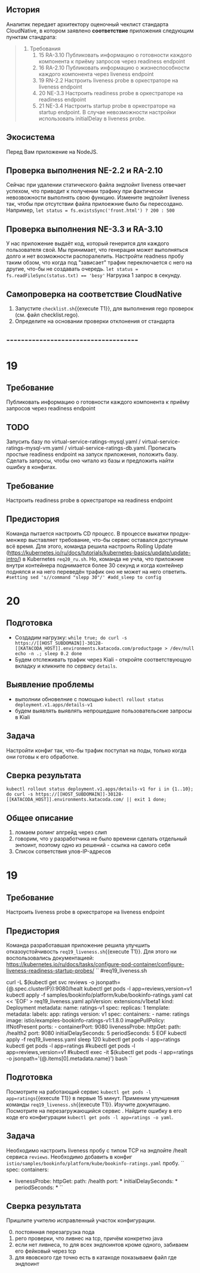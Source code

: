 ## История

Аналитик передает архитектору оценочный чеклист стандарта CloudNative, в котором заявлено **соответствие** приложения следующим пунктам стандрата:
> 1. Требования
>     1. 15 RA-3.10 Публиковать информацию о готовности каждого компонента к приёму запросов через readiness endpoint
>     1. 16 RA-2.10 Публиковать информацию о жизнеспособности каждого компонента через liveness endpoint
>     1. 19 RN-2.2  Настроить liveness probe в оркестраторе на liveness endpoint
>     1. 20 NE-3.3  Настроить readiness probe в оркестраторе на readiness endpoint
>     1. 21 NE-3.4  Настроить startup probe в оркестраторе на startup endpoint. В случае невозможности настройки использовать initialDelay в liveness probe.      

## Экосистема
Перед Вам приложение на NodeJS.

## Проверка выполнения NE-2.2 и RA-2.10
Сейчас при удалении статического файла эндпойнт liveness отвечает успехом, что приводит к 
получении трафику при фактически невозвожности выполнять свою функцию. Измените эндпойнт liveness так, 
чтобы при отсутствии файла прилоежние было бы пересоздано. Например, `let status = fs.existsSync('front.html') ? 200 : 500`

## Проверка выполнения NE-3.3 и RA-3.10
У нас приложение выдаёт код, который генерится для каждого пользователя свой. Мы принимает, что 
генерация может выполняться долго и нет возможности распоралелить. Настройти readness пробу таким обзом, что 
когда под "зависает" трафик переключается с него на другие, что-бы не создавать очередь. `let status = fs.readFileSync(status.txt) == 'besy'` Нагрузка 1 запрос в секунду.

## Самопроверка на соответствие CloudNative

1. Запустите `checklist.sh`{{execute T1}}, для выполнения rego проверок (см. файл checklist.rego).
2. Определите на основании проверки отклонения от стандарта

## ------------------------------------

# 19
## Требование
Публиковать информацию о готовности каждого компонента к приёму запросов  через readiness endpoint

## TODO 
Запусить базу по virtual-service-ratings-mysql.yaml / virtual-service-ratings-mysql-vm.yaml / virtual-service-ratings-db.yaml. Прописать простые readiness endpoint на запуск приложения, положить базу. Сделать запросы, чтобы оно читало из базы и предложить найти ошибку в конфигах.

## Требование
Настроить readiness probe в оркестраторе на readiness endpoint
## Предистория
Команда пытается настроить CD процесс. В процессе выкатки продук-менжер выставляет требование, что-бы сервис оставался доступным всё время. Для этого, команда решила настроить Rolling Update (https://kubernetes.io/ru/docs/tutorials/kubernetes-basics/update/update-intro/) в Kubernetes ``req20_ru.sh``. Но, команда не учла, что приложние внутри контейнера поднимается более 30 секунд и когда контейнер поднялся и на него переведён трафик оно не может на него ответить.
``
#setting
sed 's//command "slepp 30"/'
#add_sleep to config
``

# 20
## Подготовка
* Создадим нагрузку:
``
while true; do
  curl -s https://[[HOST_SUBDOMAIN]]-30128-[[KATACODA_HOST]].environments.katacoda.com/productpage > /dev/null
  echo -n .;
  sleep 0.2
done
``
* Будем отслеживать трафик через Kiali - откройте соответствующую вкладку и кликните по сервису `details`.
## Выявление проблемы
* выполнии обновелние с помощью ``kubectl rollout status deployment.v1.apps/details-v1``
* будем выявлять выявлять непрошедшие пользовательские запросы в Kiali
## Задача
Настройти конфиг так, что-бы трафик поступал на поды, только когда они готовы к его обработке.
## Сверка результата
``
kubectl rollout status deployment.v1.apps/details-v1
for i in {1..10}; do
  curl -s https://[[HOST_SUBDOMAIN]]-30128-[[KATACODA_HOST]].environments.katacoda.com/ || exit 1
done;
``

## Общее описание
1. ломаем ролинг апгрейд через слип
2. говорим, что у разработчика не было времени сделать отдельный энпоинт, поэтому одно из решений - ссылка на самого себя
3. Список сответствия улов-IP-адресов

# 19
## Требование
Настроить liveness probe в оркестраторе на liveness endpoint
## Предистория
Команда разработавшая приложение решила улучшить отказоустойчивость ``req19_liveness.sh``{{execute T1}}. Для этого ни воспользовались документацией:
https://kubernetes.io/ru/docs/tasks/configure-pod-container/configure-liveness-readiness-startup-probes/
``
#req19_liveness.sh

curl -L $(kubectl get svc reviews -o jsonpath={@.spec.clusterIP}):9080/healt
kubectl get pods -l app=reviews,version=v1
kubectl apply -f samples/bookinfo/platform/kube/bookinfo-ratings.yaml
cat << 'EOF' > req19_liveness.yaml
apiVersion: extensions/v1beta1
kind: Deployment
metadata:
  name: ratings-v1
spec:
  replicas: 1
  template:
    metadata:
      labels:
        app: ratings
        version: v1
    spec:
      containers:
      - name: ratings
        image: istio/examples-bookinfo-ratings-v1:1.8.0
        imagePullPolicy: IfNotPresent
        ports:
        - containerPort: 9080
        livenessProbe:
          httpGet:
            path: /health2
            port: 9080
          initialDelaySeconds: 5
          periodSeconds: 5
EOF
kubectl apply -f req19_liveness.yaml
sleep 120
kubectl get pods -l app=ratings
kubectl get pods -l app=ratings
#kubectl get pods -l app=reviews,version=v1 
#kubectl exec -it $(kubectl get pods -l app=ratings -o jsonpath='{@.items[0].metadata.name}') bash 
``
## Подготовка
Посмотрите на работающий сервис ``kubectl get pods -l app=ratings``{{execute T1}} в первые 15 минут. Применим улучшения команды ``req19_liveness.sh``{{execute T1}}. 
Изучите докумтацию. Посмотрите на перезагружающийся сервис . Найдите ошибку в его коде его конфигурации ``kubectl get pods -l app=ratings -o yaml``.
## Задача
Необходимо настроить liveness пробу с типом TCP на эндпойте /healt сервиса `reviews`.
Необходимо добавить в конфиг `istio/samples/bookinfo/platform/kube/bookinfo-ratings.yaml` пробу.
``
spec:
  containers:
  - livenessProbe:
      httpGet:
        path: /health
        port: *
      initialDelaySeconds: *
      periodSeconds: *
`` 
## Сверка результата
Пришлите учителю исправленный участок конфигурации.

0. постоянная перезагрузка пода
1. рего проверки, что ливнес на tcp, причём конкретно java
2. если нет ливнеса, то для всех эндпоинтов кроме одного, забиваем его фейковый через tcp
3. для явовского где точно есть в катакоде показываем файл где эндпоинт